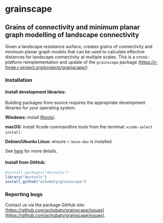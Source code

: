 # grainscape

## Grains of connectivity and minimum planar graph modelling of landscape connectivity

Given a landscape resistance surface, creates grains of connectivity and minimum planar graph models that can be used to calculate effective distances for landscape connectivity at multiple scales.
This is a cross-platform reimplementation and update of the `grainscape` package (https://r-forge.r-project.org/projects/grainscape/).

### Installation

#### Install development libraries:

Building packages from source requires the appropriate development libraries for your operating system.

**Windows:** install [Rtools](http://cran.r-project.org/bin/windows/Rtools/)).

**macOS:** install Xcode commandline tools from the terminal: `xcode-select install`. 

**Debian/Ubuntu Linux:** ensure `r-base-dev` is installed.

See [here](https://support.rstudio.com/hc/en-us/articles/200486498-Package-Development-Prerequisites) for more details.

#### Install from GitHub:
    
```r
#install.packages("devtools")
library("devtools")
install_github("achubaty/grainscape")
```

### Reporting bugs

Contact us via the package GitHub site: [https://github.com/achubaty/grainscape/issues](https://github.com/achubaty/grainscape/issues).
